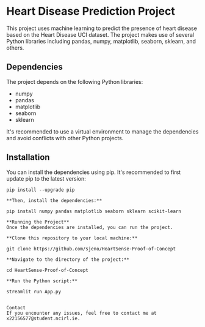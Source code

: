 
# Heart Disease Prediction Project

This project uses machine learning to predict the presence of heart disease based on the Heart Disease UCI dataset. The project makes use of several Python libraries including pandas, numpy, matplotlib, seaborn, sklearn, and others. 

## Dependencies

The project depends on the following Python libraries:

- numpy
- pandas
- matplotlib
- seaborn
- sklearn

It's recommended to use a virtual environment to manage the dependencies and avoid conflicts with other Python projects.

## Installation

You can install the dependencies using pip. It's recommended to first update pip to the latest version:

```shell
pip install --upgrade pip

**Then, install the dependencies:**

pip install numpy pandas matplotlib seaborn sklearn scikit-learn

**Running the Project**
Once the dependencies are installed, you can run the project.

**Clone this repository to your local machine:**

git clone https://github.com/sjeno/HeartSense-Proof-of-Concept

**Navigate to the directory of the project:**

cd HeartSense-Proof-of-Concept

**Run the Python script:**

streamlit run App.py


Contact
If you encounter any issues, feel free to contact me at x22156577@student.ncirl.ie.



